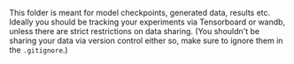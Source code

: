 This folder is meant for model checkpoints, generated data, results etc. Ideally you should be tracking your experiments via Tensorboard or wandb, unless there are strict restrictions on data sharing. (You shouldn't be sharing your data via version control either so, make sure to ignore them in the `.gitignore`.)
